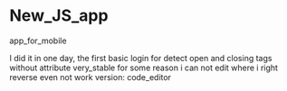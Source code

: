 # New_JS_app
app_for_mobile

I did it in one day, the first basic login for detect open and closing tags without attribute very_stable 
for some reason i can not edit where i right reverse even not work
version: code_editor
